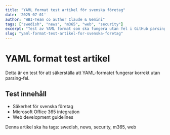 ```yaml
---
title: "YAML format test artikel för svenska företag"
date: '2025-07-01'
author: "WBI-Team co author Claude & Gemini"
tags: ["swedish", "news", "m365", "web", "security"]
excerpt: "Test av YAML format som ska fungera utan fel i GitHub parsing."
slug: "yaml-format-test-artikel-for-svenska-foretag"
---
```

# YAML format test artikel

Detta är en test för att säkerställa att YAML-formatet fungerar korrekt utan parsing-fel.

## Test innehåll
- Säkerhet för svenska företag
- Microsoft Office 365 integration
- Web development guidelines

Denna artikel ska ha tags: swedish, news, security, m365, web